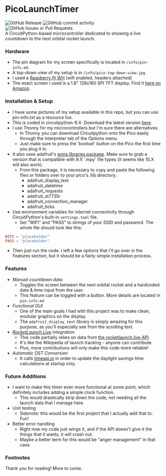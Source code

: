 # PicoLaunchTimer
![GitHub Release](https://img.shields.io/github/v/release/gsl4295/PicoLaunchTimer?include_prereleases&sort=date&display_name=tag)
![GitHub commit activity](https://img.shields.io/github/commit-activity/t/gsl4295/PicoLaunchTimer)
![GitHub Issues or Pull Requests](https://img.shields.io/github/issues/gsl4295/PicoLaunchTimer)<br>
A CircuitPython-based microcontroller dedicated to showing a live countdown to the next orbital rocket launch.

### Hardware
- The pin diagram for my screen specifically is located in `/info/pin-info.md`.
- A top-down view of my setup is in `/info/pico-top-down-view.jpg`
- I used a [Raspberry Pi WH](https://www.amazon.com/Raspberry-Pi-RP-PICO-WH-Pico-WH/dp/B0C58X9Q77) (wifi enabled, headers attached)
- The exact screen I used is a 1.8" 128x160 SPI TFT display. Find it [here on Amazon](https://a.co/d/0OCU4uG).

### Installation & Setup
- I have some pictures of my setup available in this repo, but you can use pin-info.txt as a resource too.
- This is coded in circuitpython-9.X. Download the latest version [here](https://circuitpython.org/board/raspberry_pi_pico_w/).
- I use Thonny for my microcontrollers but I'm sure there are alternatives.
  - In Thonny you can download Circuitpython onto the Pico easily through the Interpreter tab of the Options menu.
  - Just make sure to press the 'bootsel' button on the Pico the first time you plug it in.
- It also uses adafruit's [extra libraries package](https://circuitpython.org/libraries). Make sure to grab a version that is compatible with 9.X '.mpy' file types (it seems like 10.X will also work).
  - From this package, it is necessary to copy and paste the following files or folders over to your pico's /lib directory.
    - adafruit_display_text
    - adafruit_datetime
    - adafruit_requests
    - adafruit_st7735r
    - adafruit_connection_manager
    - adafruit_ticks
- Use environment variables for internet connectivity through CircuitPython's built-in `settings.toml` file. 
  - Set "WIFI" and "PASS" to strings of your SSID and password. The whole file should look like this:<br>
```toml
WIFI = "placeholder"
PASS = "placeholder"
```
- Then just run the code. I left a few options that I'll go over in the Features section, but
  it should be a fairly simple installation process.

### Features
- *Manual countdown data*
  - Toggles the screen between the next orbital rocket and a hardcoded date & time input from the user.
  - This feature can be toggled with a button. More details are located in `pin-info.md`
- *Functional GUI*
  - One of the main goals I had with this project was to make clean, modular graphics on the display.
  - The `adafruit_display_text` library is simply amazing for this purpose, as you'll especially see from the scrolling text.
- *[RocketLaunch.Live](https://rocketlaunch.live) integration*
  - This code partially relies on data from [the rocketlaunch.live API](https://rocketlaunch.live/api).
  - It's like the Wikipedia of launch tracking - anyone can contribute.
  - Plus, more contributions will only make this code more reliable!
- *Automatic DST Conversion*
  - It calls [timeapi.io](https://timeapi.io) in order to update the daylight savings time calculations at startup only.

### Future Additions
- I want to make this timer even more functional at some point, which definitely includes adding a simple clock function.
  - This would drastically strip down the code, not needing all the launch data that I manage here.
- Unit testing
  - Sidenote: this would be the first project that I actually add that to. Fun!
- Better error handling
  - Right now my code just wings it, and if the API doesn't give it the things that it wants, it will crash out.
  - Maybe a better term for this would be "anger management" in that case

### Footnotes
Thank you for reading! More to come.